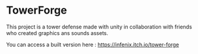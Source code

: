 # TowerForge

This project is a tower defense made with unity in collaboration with friends who created graphics ans sounds assets.

You can access a built version here : https://infenix.itch.io/tower-forge
